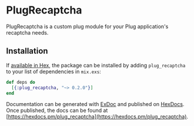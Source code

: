 # PlugRecaptcha

PlugRecaptcha is a custom plug module for your Plug application's recaptcha needs.

## Installation

If [available in Hex](https://hex.pm/docs/publish), the package can be installed
by adding `plug_recaptcha` to your list of dependencies in `mix.exs`:

```elixir
def deps do
  [{:plug_recaptcha, "~> 0.2.0"}]
end
```

Documentation can be generated with [ExDoc](https://github.com/elixir-lang/ex_doc)
and published on [HexDocs](https://hexdocs.pm). Once published, the docs can
be found at [https://hexdocs.pm/plug_recaptcha](https://hexdocs.pm/plug_recaptcha).

